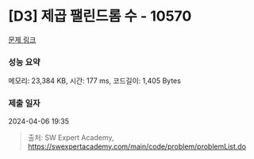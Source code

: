 # [D3] 제곱 팰린드롬 수 - 10570 

[문제 링크](https://swexpertacademy.com/main/code/problem/problemDetail.do?contestProbId=AXO72aaqPrcDFAXS) 

### 성능 요약

메모리: 23,384 KB, 시간: 177 ms, 코드길이: 1,405 Bytes

### 제출 일자

2024-04-06 19:35



> 출처: SW Expert Academy, https://swexpertacademy.com/main/code/problem/problemList.do